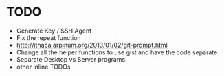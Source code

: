 # TODO

- Generate Key / SSH Agent
- Fix the repeat function
- http://ithaca.arpinum.org/2013/01/02/git-prompt.html
- Change all the helper functions to use gist and have the code separate
- Separate Desktop vs Server programs
- other inline TODOs
